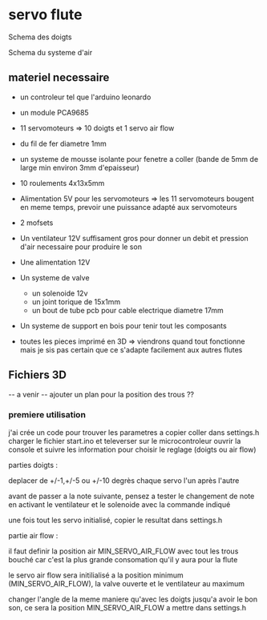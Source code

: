 # servo flute

Schema des doigts

Schema du systeme d'air 

## materiel necessaire 

- un controleur tel que l'arduino leonardo
- un module PCA9685
- 11 servomoteurs => 10 doigts et 1 servo air flow
- du fil de fer diametre 1mm
- un systeme de mousse isolante pour fenetre a coller (bande de 5mm de large min environ 3mm d'epaisseur)
- 10 roulements 4x13x5mm
- Alimentation 5V pour les servomoteurs => les 11 servomoteurs bougent en meme temps, prevoir une puissance adapté aux servomoteurs
  
- 2 mofsets  
- Un ventilateur 12V suffisament gros pour donner un debit et pression d'air necessaire pour produire le son
- Une alimentation 12V
- Un systeme de valve
  - un solenoide 12v
  - un joint torique de 15x1mm
  - un bout de tube pcb pour cable electrique diametre 17mm
 
- Un systeme de support en bois pour tenir tout les composants
- toutes les pieces imprimé en 3D => viendrons quand tout fonctionne mais je sis pas certain que ce s'adapte facilement aux autres flutes 

## Fichiers 3D

-- a venir --
ajouter un plan pour la position des trous ??

### premiere utilisation 
j'ai crée un code pour trouver les parametres a copier coller dans settings.h
charger le fichier start.ino et televerser sur le microcontroleur
ouvrir la console et suivre les information pour choisir le reglage (doigts ou air flow)

parties doigts :

deplacer de +/-1,+/-5 ou +/-10 degrès chaque servo l'un après l'autre

avant de passer a la note suivante, pensez a tester le changement de note en activant le ventilateur et le solenoide avec la commande indiqué

une fois tout les servo initialisé, copier le resultat dans settings.h

partie air flow :

il faut definir la position air MIN_SERVO_AIR_FLOW avec tout les trous bouché car c'est la plus grande consomation qu'il y aura pour la flute

le servo air flow sera initilialisé a la position minimum (MIN_SERVO_AIR_FLOW), la valve ouverte et le ventilateur au maximum

changer l'angle de la meme maniere qu'avec les doigts jusqu'a avoir le bon son, ce sera la position MIN_SERVO_AIR_FLOW a mettre dans settings.h

